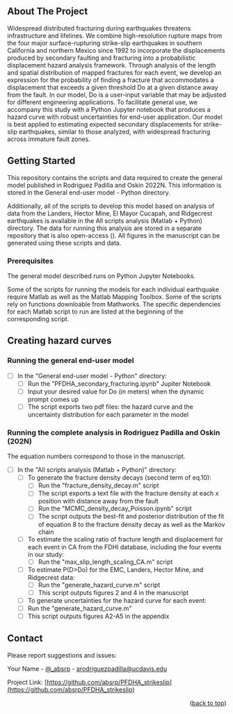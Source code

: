 <!-- Improved compatibility of back to top link: See: https://github.com/othneildrew/Best-README-Template/pull/73 -->
<a name="readme-top"></a>
<!--
*** Thanks for checking out the Best-README-Template. If you have a suggestion
*** that would make this better, please fork the repo and create a pull request
*** or simply open an issue with the tag "enhancement".
*** Don't forget to give the project a star!
*** Thanks again! Now go create something AMAZING! :D
-->


<!-- ABOUT THE PROJECT -->
## About The Project

Widespread distributed fracturing during earthquakes threatens infrastructure and lifelines. We combine high-resolution rupture maps from the four major surface-rupturing strike-slip earthquakes in southern California and northern Mexico since 1992 to incorporate the displacements produced by secondary faulting and fracturing into a probabilistic displacement hazard analysis framework. Through analysis of the length and spatial distribution of mapped fractures for each event, we develop an expression for the probability of finding a fracture that accommodates a displacement that exceeds a given threshold Do at a given distance away from the fault. In our model, Do is a user-input variable that may be adjusted for different engineering applications. To facilitate general use, we accompany this study with a Python Jupyter notebook that produces a hazard curve with robust uncertainties for end-user application. Our model is best applied to estimating expected secondary displacements for strike-slip earthquakes, similar to those analyzed, with widespread fracturing across immature fault zones.

<!-- GETTING STARTED -->
## Getting Started

This repository contains the scripts and data required to create the general model published in Rodriguez Padilla and Oskin 2022N. This information is stored in the General end-user model - Python directory. 

Additionally, all of the scripts to develop this model based on analysis of data from the Landers, Hector Mine, El Mayor Cucapah, and Ridgecrest earthquakes is available in the All scripts analysis (Matlab + Python) directory. The data for running this analysis are stored in a separate repository that is also open-access (). All figures in the manuscript can be generated using these scripts and data. 

### Prerequisites

The general model described runs on Python Jupyter Notebooks. 

Some of the scripts for running the models for each individual earthquake require Matlab as well as the Matlab Mapping Toolbox. Some of the scripts rely on functions downloable from Mathworks. The specific dependencies for each Matlab script to run are listed at the beginning of the corresponding script. 


<!-- ROADMAP -->
## Creating hazard curves
### Running the general end-user model

- [ ] In the "General end-user model - Python" directory:
    - [ ] Run the "PFDHA_secondary_fracturing.ipynb" Jupiter Notebook
    - [ ] Input your desired value for Do (in meters) when the dynamic prompt comes up
    - [ ] The script exports two pdf files: the hazard curve and the uncertainty distribution for each parameter in the  model

### Running the complete analysis in Rodriguez Padilla and Oskin (202N)
The equation numbers correspond to those in the manuscript. 

- [ ] In the "All scripts analysis (Matlab + Python)" directory:
    - [ ] To generate the fracture density decays (second term of eq.10):
    	- [ ] Run the "fracture_density_decay.m" script
    	- [ ] The script exports a text file with the fracture density at each x position with distance away from the fault
    	- [ ] Run the "MCMC_density_decay_Poisson.ipynb" script
    	- [ ] The script outputs the best-fit and posterior distribution of the fit of equation 8 to the fracture density decay as well as the Markov chain
    - [ ] To estimate the scaling ratio of fracture length and displacement for each event in CA from the FDHI database, including the four events in our study: 
    	- [ ] Run the "max_slip_length_scaling_CA.m" script
    - [ ] To estimate P(D>Do) for the EMC, Landers, Hector Mine, and Ridgecrest data: 
    	- [ ] Run the "generate_hazard_curve.m" script
    	- [ ] This script outputs figures 2 and 4 in the manuscript
    - [ ] To generate uncertainties for the hazard curve for each event: 
	- [ ] Run the "generate_hazard_curve.m" 
	- [ ] This script outputs figures A2-A5 in the appendix

<!-- CONTACT -->
## Contact

Please report suggestions and issues:

Your Name - [@_absrp](https://twitter.com/_absrp) - arodriguezpadilla@ucdavis.edu

Project Link: [https://github.com/absrp/PFDHA_strikeslip](https://github.com/absrp/PFDHA_strikeslip)

<p align="right">(<a href="#readme-top">back to top</a>)</p>





